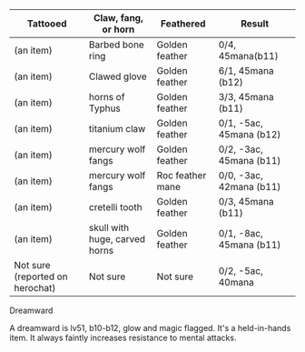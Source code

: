 | Tattooed                        | Claw, fang, or horn           | Feathered        | Result                  |
|---------------------------------|-------------------------------|------------------|-------------------------|
| (an item)                       | Barbed bone ring              | Golden feather   | 0/4, 45mana(b11)        |
| (an item)                       | Clawed glove                  | Golden feather   | 6/1, 45mana (b12)       |
| (an item)                       | horns of Typhus               | Golden feather   | 3/3, 45mana (b11)       |
| (an item)                       | titanium claw                 | Golden feather   | 0/1, -5ac, 45mana (b12) |
| (an item)                       | mercury wolf fangs            | Golden feather   | 0/2, -3ac, 45mana (b11) |
| (an item)                       | mercury wolf fangs            | Roc feather mane | 0/0, -3ac, 42mana (b11) |
| (an item)                       | cretelli tooth                | Golden feather   | 0/3, 45mana (b11)       |
| (an item)                       | skull with huge, carved horns | Golden feather   | 0/1, -8ac, 45mana (b11) |
| Not sure (reported on herochat) | Not sure                      | Not sure         | 0/2, -5ac, 40mana       |

Dreamward

A dreamward is lv51, b10-b12, glow and magic flagged. It's a
held-in-hands item. It always faintly increases resistance to mental
attacks.
